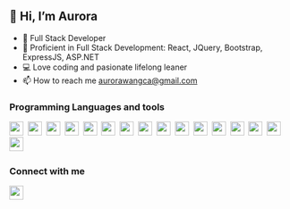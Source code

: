 ## 👋 Hi, I’m Aurora
- 👀 Full Stack Developer
- 🌱 Proficient in Full Stack Development: React, JQuery, Bootstrap, ExpressJS, ASP.NET
- :computer: Love coding and pasionate lifelong leaner
- 📫 How to reach me aurorawangca@gmail.com

### Programming Languages and tools
<a href='https://reactjs.org/'><img width='25px' height='25px' src='https://cdn.jsdelivr.net/gh/devicons/devicon/icons/react/react-original.svg'></a>&nbsp;
<a href='https://developer.mozilla.org/en-US/docs/Web/JavaScript'><img width='25px' height='25px' src='https://cdn.jsdelivr.net/gh/devicons/devicon/icons/javascript/javascript-original.svg'></a>&nbsp;
<a href='https://developer.mozilla.org/en-US/docs/Web/HTML'><img width='25px' height='25px' src='https://cdn.jsdelivr.net/gh/devicons/devicon/icons/html5/html5-original.svg'></a>&nbsp;
<a href='https://developer.mozilla.org/en-US/docs/Web/CSS'><img width='25px' height='25px' src='https://cdn.jsdelivr.net/gh/devicons/devicon/icons/css3/css3-original.svg'></a>&nbsp;
<a href='https://getbootstrap.com/'><img width='25px' height='25px' src='https://cdn.jsdelivr.net/gh/devicons/devicon/icons/bootstrap/bootstrap-original.svg'></a>&nbsp;
<a href='https://www.python.org/'><img width='25px' height='25px' src='https://cdn.jsdelivr.net/gh/devicons/devicon/icons/python/python-original.svg'></a>&nbsp;
<a href='https://nodejs.org/en/'><img width='25px' height='25px' src='https://cdn.jsdelivr.net/gh/devicons/devicon/icons/nodejs/nodejs-original.svg'></a>&nbsp;
<a href='https://expressjs.com/'><img width='25px' height='25px' src='https://cdn.jsdelivr.net/gh/devicons/devicon/icons/express/express-original.svg'></a>&nbsp;
<a href='https://www.mysql.com/'><img width='25px' height='25px' src='https://cdn.jsdelivr.net/gh/devicons/devicon/icons/mysql/mysql-original.svg'></a>&nbsp;
<a href='https://learn.microsoft.com/en-us/dotnet/csharp/tour-of-csharp/#:~:text=C%23%20is%20an%20object%2Doriented,create%20and%20use%20software%20components.'><img width='25px' height='25px' src='https://cdn.jsdelivr.net/gh/devicons/devicon/icons/csharp/csharp-original.svg'></a>&nbsp;
<a href='https://firebase.google.com/'><img width='25px' height='25px' src='https://cdn.jsdelivr.net/gh/devicons/devicon/icons/firebase/firebase-plain.svg'></a>&nbsp;
<a href='https://git-scm.com/'><img width='25px' height='25px' src='https://cdn.jsdelivr.net/gh/devicons/devicon/icons/git/git-plain.svg'></a>&nbsp;
<a href='https://www.figma.com'><img width='25px' height='25px' src='https://cdn.jsdelivr.net/gh/devicons/devicon/icons/figma/figma-original.svg'></a>&nbsp;
<a href='https://www.gimp.org/'><img width='25px' height='25px' src='https://cdn.jsdelivr.net/gh/devicons/devicon/icons/gimp/gimp-original.svg'></a>&nbsp;
<a href='https://code.visualstudio.com/'><img width='25px' height='25px' src='https://cdn.jsdelivr.net/gh/devicons/devicon/icons/vscode/vscode-original.svg'></a>&nbsp;
<a href='https://code.visualstudio.com/'><img width='25px' height='25px' src='https://cdn.jsdelivr.net/gh/devicons/devicon/icons/android/android-original.svg'></a>&nbsp;
### Connect with me
<a href='https://www.linkedin.com/in/aurorawangca/'><img width='25px' height='25px' src='https://cdn.jsdelivr.net/gh/devicons/devicon/icons/linkedin/linkedin-original.svg'></a> 
<!---
AuroraRW/AuroraRW is a ✨ special ✨ repository because its `README.md` (this file) appears on your GitHub profile.
You can click the Preview link to take a look at your changes.
--->
